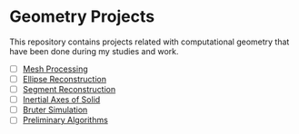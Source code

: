 # Geometry Projects
This repository contains projects related with computational geometry that have been done during my studies and work.

  - [ ] [Mesh Processing](https://github.com/vkonov2/Geometry-Projects/tree/main/Mesh-Processing) 
  - [ ] [Ellipse Reconstruction](https://github.com/vkonov2/Geometry-Projects/tree/main/)
  - [ ] [Segment Reconstruction](https://github.com/vkonov2/Geometry-Projects/tree/main/Segment-Reconstruction)
  - [ ] [Inertial Axes of Solid](https://github.com/vkonov2/Geometry-Projects/tree/main/Inertial-Axes-of-Solid)
  - [ ] [Bruter Simulation](https://github.com/vkonov2/Geometry-Projects/tree/main/Bruter-Simulation)
  - [ ] [Preliminary Algorithms](https://github.com/vkonov2/Geometry-Projects/tree/main/Preliminary-Algorithms)